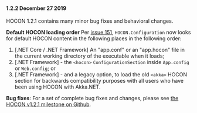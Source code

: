 #### 1.2.2 December 27 2019 ####
HOCON 1.2.1 contains many minor bug fixes and behavioral changes.

**Default HOCON loading order**
Per [issue 151](https://github.com/akkadotnet/HOCON/issues/151), `HOCON.Configuration` now looks for default HOCON content in the following places in the following order:

1. [.NET Core / .NET Framework] An "app.conf" or an "app.hocon" file in the current working directory of the executable when it loads;
2. [.NET Framework] - the `<hocon>` `ConfigurationSection` inside `App.config` or `Web.config`; or
3. [.NET Framework] - and a legacy option, to load the old `<akka>` HOCON section for backwards compatibility purposes with all users who have been using HOCON with Akka.NET.

**Bug fixes**:
For a set of complete bug fixes and changes, please see [the HOCON v1.2.1 milestone on Github](https://github.com/akkadotnet/HOCON/milestone/2).